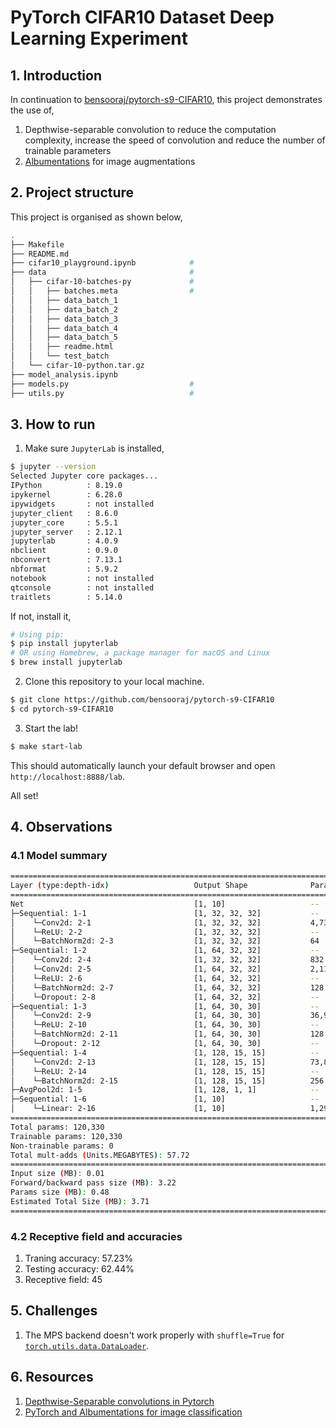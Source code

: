 # PyTorch CIFAR10 Dataset Deep Learning Experiment

## 1. Introduction
In continuation to [bensooraj/pytorch-s9-CIFAR10](https://github.com/bensooraj/pytorch-s9-CIFAR10/tree/main), this project demonstrates the use of,
1. Depthwise-separable convolution to reduce the computation complexity, increase the speed of convolution and reduce the number of trainable parameters
2. [Albumentations](https://albumentations.ai) for image augmentations

## 2. Project structure
This project is organised as shown below,
```sh
.
├── Makefile
├── README.md
├── cifar10_playground.ipynb            # 
├── data                                #
│   ├── cifar-10-batches-py             #
│   │   ├── batches.meta                #
│   │   ├── data_batch_1
│   │   ├── data_batch_2
│   │   ├── data_batch_3
│   │   ├── data_batch_4
│   │   ├── data_batch_5
│   │   ├── readme.html
│   │   └── test_batch
│   └── cifar-10-python.tar.gz
├── model_analysis.ipynb
├── models.py                           #
├── utils.py                            #
```

## 3. How to run 
1. Make sure `JupyterLab` is installed,
```sh
$ jupyter --version
Selected Jupyter core packages...
IPython          : 8.19.0
ipykernel        : 6.28.0
ipywidgets       : not installed
jupyter_client   : 8.6.0
jupyter_core     : 5.5.1
jupyter_server   : 2.12.1
jupyterlab       : 4.0.9
nbclient         : 0.9.0
nbconvert        : 7.13.1
nbformat         : 5.9.2
notebook         : not installed
qtconsole        : not installed
traitlets        : 5.14.0
```

If not, install it,
```sh
# Using pip:
$ pip install jupyterlab
# OR using Homebrew, a package manager for macOS and Linux
$ brew install jupyterlab
```

2. Clone this repository to your local machine.
```sh
$ git clone https://github.com/bensooraj/pytorch-s9-CIFAR10
$ cd pytorch-s9-CIFAR10
```

3. Start the lab!
```sh
$ make start-lab
```
This should automatically launch your default browser and open `http://localhost:8888/lab`.

All set!

## 4. Observations
### 4.1 Model summary
```sh
==========================================================================================
Layer (type:depth-idx)                   Output Shape              Param #
==========================================================================================
Net                                      [1, 10]                   --
├─Sequential: 1-1                        [1, 32, 32, 32]           --
│    └─Conv2d: 2-1                       [1, 32, 32, 32]           4,736
│    └─ReLU: 2-2                         [1, 32, 32, 32]           --
│    └─BatchNorm2d: 2-3                  [1, 32, 32, 32]           64
├─Sequential: 1-2                        [1, 64, 32, 32]           --
│    └─Conv2d: 2-4                       [1, 32, 32, 32]           832
│    └─Conv2d: 2-5                       [1, 64, 32, 32]           2,112
│    └─ReLU: 2-6                         [1, 64, 32, 32]           --
│    └─BatchNorm2d: 2-7                  [1, 64, 32, 32]           128
│    └─Dropout: 2-8                      [1, 64, 32, 32]           --
├─Sequential: 1-3                        [1, 64, 30, 30]           --
│    └─Conv2d: 2-9                       [1, 64, 30, 30]           36,928
│    └─ReLU: 2-10                        [1, 64, 30, 30]           --
│    └─BatchNorm2d: 2-11                 [1, 64, 30, 30]           128
│    └─Dropout: 2-12                     [1, 64, 30, 30]           --
├─Sequential: 1-4                        [1, 128, 15, 15]          --
│    └─Conv2d: 2-13                      [1, 128, 15, 15]          73,856
│    └─ReLU: 2-14                        [1, 128, 15, 15]          --
│    └─BatchNorm2d: 2-15                 [1, 128, 15, 15]          256
├─AvgPool2d: 1-5                         [1, 128, 1, 1]            --
├─Sequential: 1-6                        [1, 10]                   --
│    └─Linear: 2-16                      [1, 10]                   1,290
==========================================================================================
Total params: 120,330
Trainable params: 120,330
Non-trainable params: 0
Total mult-adds (Units.MEGABYTES): 57.72
==========================================================================================
Input size (MB): 0.01
Forward/backward pass size (MB): 3.22
Params size (MB): 0.48
Estimated Total Size (MB): 3.71
==========================================================================================
```

### 4.2 Receptive field and accuracies
1. Traning accuracy: 57.23%
2. Testing accuracy: 62.44%
3. Receptive field: 45

## 5. Challenges
1. The MPS backend doesn't work properly with `shuffle=True` for [`torch.utils.data.DataLoader`](https://pytorch.org/docs/stable/data.html#module-torch.utils.data).

## 6. Resources
1. [Depthwise-Separable convolutions in Pytorch](https://faun.pub/depthwise-separable-convolutions-in-pytorch-fd41a97327d0)
2. [PyTorch and Albumentations for image classification](https://albumentations.ai/docs/examples/pytorch_classification/)
